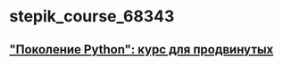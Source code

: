# stepik_course_68343
## ["Поколение Python": курс для продвинутых](https://stepik.org/course/68343/syllabus)
